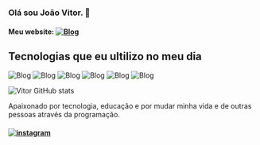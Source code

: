 ### Olá sou João Vitor. 👋

#### Meu website: [![Blog](https://img.shields.io/website-up-down-green-red/http/monip.org.svg)](https://64f79c3808c07232442dc5c7--astounding-boba-3c50a3.netlify.app/#)


## Tecnologias que eu ultilizo no meu dia

![Blog](https://img.shields.io/badge/HTML5-E34F26?style=for-the-badge&logo=html5&logoColor=white) ![Blog](https://img.shields.io/badge/CSS3-1572B6?style=for-the-badge&logo=css3&logoColor=white) ![Blog](https://img.shields.io/badge/Tailwind_CSS-38B2AC?style=for-the-badge&logo=tailwind-css&logoColor=white)      ![Blog](https://img.shields.io/badge/JavaScript-F7DF1E?style=for-the-badge&logo=javascript&logoColor=black)  ![Blog](https://img.shields.io/badge/TypeScript-007ACC?style=for-the-badge&logo=typescript&logoColor=white) ![Blog](https://img.shields.io/badge/React-20232A?style=for-the-badge&logo=react&logoColor=61DAFB) 

![Vitor GitHub stats](https://github-readme-stats.vercel.app/api?username=eujoaovitor00&show_icons=true&theme=dracula)

Apaixonado por tecnologia, educação e por mudar minha vida e de outras pessoas através da programação.

#### [![instagram](https://img.shields.io/badge/Instagram-E4405F?style=for-the-badge&logo=instagram&logoColor=white)](https://www.instagram.com/eujoaovitor00/)


  
